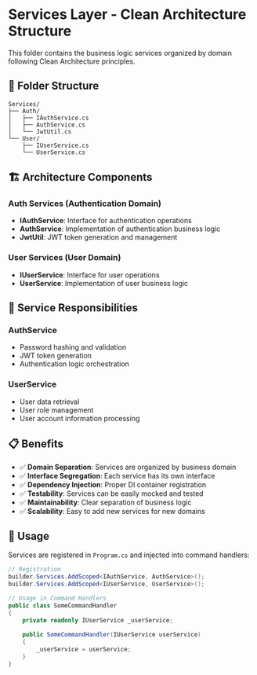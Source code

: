 # Services Layer - Clean Architecture Structure

This folder contains the business logic services organized by domain following Clean Architecture principles.

## 📁 Folder Structure

```
Services/
├── Auth/
│   ├── IAuthService.cs
│   ├── AuthService.cs
│   └── JwtUtil.cs
└── User/
    ├── IUserService.cs
    └── UserService.cs
```

## 🏗️ Architecture Components

### **Auth Services** (Authentication Domain)
- **IAuthService**: Interface for authentication operations
- **AuthService**: Implementation of authentication business logic
- **JwtUtil**: JWT token generation and management

### **User Services** (User Domain)
- **IUserService**: Interface for user operations
- **UserService**: Implementation of user business logic

## 🔄 Service Responsibilities

### **AuthService**
- Password hashing and validation
- JWT token generation
- Authentication logic orchestration

### **UserService**
- User data retrieval
- User role management
- User account information processing

## 📋 Benefits

- ✅ **Domain Separation**: Services are organized by business domain
- ✅ **Interface Segregation**: Each service has its own interface
- ✅ **Dependency Injection**: Proper DI container registration
- ✅ **Testability**: Services can be easily mocked and tested
- ✅ **Maintainability**: Clear separation of business logic
- ✅ **Scalability**: Easy to add new services for new domains

## 🔧 Usage

Services are registered in `Program.cs` and injected into command handlers:

```csharp
// Registration
builder.Services.AddScoped<IAuthService, AuthService>();
builder.Services.AddScoped<IUserService, UserService>();

// Usage in Command Handlers
public class SomeCommandHandler
{
    private readonly IUserService _userService;
    
    public SomeCommandHandler(IUserService userService)
    {
        _userService = userService;
    }
}
``` 